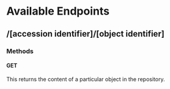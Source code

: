 # Available Endpoints

## /[accession identifier]/[object identifier]

### Methods 

#### GET

This returns the content of a particular object in the repository.
